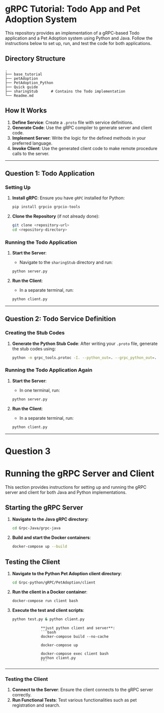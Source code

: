 # gRPC Tutorial: Todo App and Pet Adoption System

This repository provides an implementation of a gRPC-based Todo application and a Pet Adoption system using Python and Java. Follow the instructions below to set up, run, and test the code for both applications.

## Directory Structure

```
.
├── base_tutorial
├── petAdoption
├── PetAdoption_Python
├── Quick guide
├── sharingStub      # Contains the Todo implementation
└── Readme.md
```

## How It Works

1. **Define Service**: Create a `.proto` file with service definitions.
2. **Generate Code**: Use the gRPC compiler to generate server and client code.
3. **Implement Server**: Write the logic for the defined methods in your preferred language.
4. **Invoke Client**: Use the generated client code to make remote procedure calls to the server.

---

## Question 1: Todo Application

### Setting Up

1. **Install gRPC**:
   Ensure you have `gRPC` installed for Python:
   ```bash
   pip install grpcio grpcio-tools
   ```

2. **Clone the Repository** (if not already done):
   ```bash
   git clone <repository-url>
   cd <repository-directory>
   ```

### Running the Todo Application

1. **Start the Server**:
   - Navigate to the `sharingStub` directory and run:
   ```bash
   python server.py
   ```

2. **Run the Client**:
   - In a separate terminal, run:
   ```bash
   python client.py
   ```

---

## Question 2: Todo Service Definition

### Creating the Stub Codes

1. **Generate the Python Stub Code**:
   After writing your `.proto` file, generate the stub codes using:
   ```bash
   python -m grpc_tools.protoc -I. --python_out=. --grpc_python_out=. todo.proto
   ```

### Running the Todo Application Again

1. **Start the Server**:
   - In one terminal, run:
   ```bash
   python server.py
   ```

2. **Run the Client**:
   - In a separate terminal, run:
   ```bash
   python client.py
   ```

---

# Question 3
# Running the gRPC Server and Client

This section provides instructions for setting up and running the gRPC server and client for both Java and Python implementations.

## Starting the gRPC Server

1. **Navigate to the Java gRPC directory**:
   ```bash
   cd Grpc-Java/grpc-java
   ```

2. **Build and start the Docker containers**:
   ```bash
   docker-compose up --build
   ```

## Testing the Client

1. **Navigate to the Python Pet Adoption client directory**:
   ```bash
   cd Grpc-python/gRPC/PetAdoption/client
   ```

2. **Run the client in a Docker container**:
   ```bash
   docker-compose run client bash
   ```

3. **Execute the test and client scripts**:
   ```bash
   python test.py & python client.py
   ```

            
                    **just python client and server**:
                    ```bash
                    docker-compose build --no-cache

                    docker-compose up

                    docker-compose exec client bash
                    python client.py
                    ```

---

### Testing the Client

1. **Connect to the Server**: Ensure the client connects to the gRPC server correctly.
2. **Run Functional Tests**: Test various functionalities such as pet registration and search.



